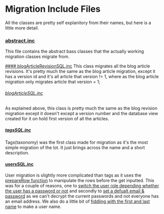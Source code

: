 Migration Include Files
=======================
All the classes are pretty self explanitory from their names, but here is a little more detail.


### [abstract.inc](https://github.com/CreativeOutbreak/migrate_newint/blob/master/includes/abstract.inc)
This file contains the abstract bass classes that the actually working migration classes migrate from.

[#### blogArticleRevisionSQL.inc](https://github.com/CreativeOutbreak/migrate_newint/blob/master/includes/blogArticleRevisionSQL.inc)
This class migrates all the blog article revisions. It's pretty much the same as the blog article migration, except it has a version id and it's all article that version != 1, where as the blog article migration only migrates article that version = 1;

###### [blogArticleSQL.inc](https://github.com/CreativeOutbreak/migrate_newint/blob/master/includes/blogArticleSQL.inc)
As explained above, this class is pretty much the same as the blog revision migration except it doesn't except a version number and the database view created for it on hold first version of all the articles.

##### [tagsSQL.inc](https://github.com/CreativeOutbreak/migrate_newint/blob/master/includes/tagsSQL.inc)
Tags(taxonomy) was the first class made for migration as it's the most simple migration of the lot.  It just brings across the name and a short description.

#### [usersSQL.inc](https://github.com/CreativeOutbreak/migrate_newint/blob/master/includes/usersSQL.inc)
User migration is slightly more complicated than tags as it uses the [prepareRow function](https://github.com/CreativeOutbreak/migrate_newint/blob/master/includes/usersSQL.inc#L88) to manipulate the rows before the get inputted.  This was for a couple of reasons, one to [switch the user role depending whether the user has a password or not](https://github.com/CreativeOutbreak/migrate_newint/blob/master/includes/usersSQL.inc#L90-L95) and secondly to [set a defualt email & password](https://github.com/CreativeOutbreak/migrate_newint/blob/master/includes/usersSQL.inc#L97-L100) as we can't decrypt the current passwords and not everyone has an email address.  We also do a little bit of [fiddling with the first and last name](https://github.com/CreativeOutbreak/migrate_newint/blob/master/includes/usersSQL.inc#L101-L111) to make a user name.

